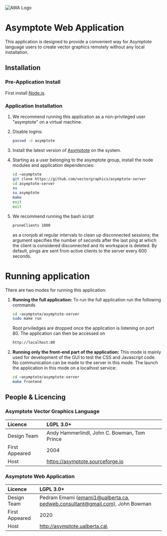 ![AWA Logo](https://www.dropbox.com/s/h9klqqz8f4j6eua/AWA.png?raw=1)

# Asymptote Web Application
This application is designed to provide a convenient way for Asymptote
language users to create vector graphics remotely without any local
installation.

## Installation
### Pre-Application Install
First install [Node.js](www.nodejs.org).

### Application Installation
1. We recommend running this application as a non-privileged user
"asymptote" on a virtual machine.

2. Disable logins:
    ```bash
    passwd -d asymptote
    ```
3. Install the latest version of [Asymptote](https://asymptote.sourceforge.io/)
on the system.

4. Starting as a user belonging to the asymptote group, install the node
modules and application dependencies:
    ```bash
    cd ~asymptote
    git clone https://github.com/vectorgraphics/asymptote-server
    cd asymptote-server
    su
    su asymptote
    make
    exit
    exit
    ```

5. We recommend running the bash script
    ```bash
    pruneClients 1800
    ```
    as a cronjob at regular intervals to clean up disconnected sessions;
    the argument specifies the number of seconds after the last ping at which
    the client is considered disconnected and its workspace is deleted.
    By default, pings are sent from active clients to the server every 600 seconds.

# Running application
There are two modes for running this application:

1.  **Running the full application:** To run the full application run the following commands
	```bash
    cd ~asymptote/asymptote-server
	sudo make run
    ```

    Root priviledges are dropped once the application is listening
    on port 80. The application can then be accessed on

	```bash
    http://localhost:80
    ```

2. 	**Running only the front-end part of the application:**
   	This mode is mainly used for development of the GUI to test
   	the CSS and Javascript code. No communication can be made to
   	the server in this mode. The launch the application in this
   	mode on a localhost service:

	```bash
    cd ~asymptote/asymptote-server
	make frontend
	```

## People & Licencing

### Asymptote Vector Graphics Language
|Licence       | LGPL 3.0+ |
|:-------------|:----------|
|Design Team   |Andy Hammerlindl, John C. Bowman, Tom Prince
|First Appeared| 2004|
|Host 		   | https://asymptote.sourceforge.io

### Asymptote Web Application
|Licence       | LGPL 3.0+ |
|:-------------|:----------|
|Design Team   | Pedram Emami (emami1@ualberta.ca, pedweb.consultant@gmail.com), John Bowman|
|First Appeared| 2020      |
|Host          | http://asymptote.ualberta.ca\